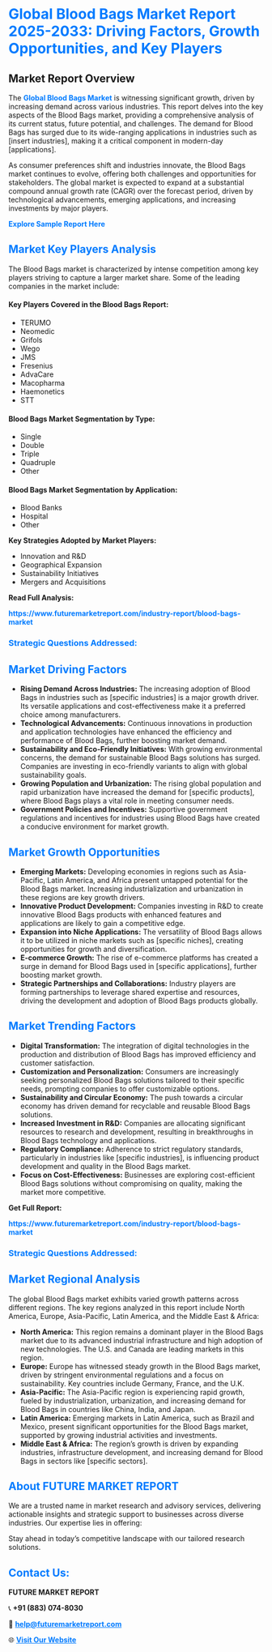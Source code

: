 <h1 style="color: #007BFF;">Global Blood Bags Market Report 2025-2033: Driving Factors, Growth Opportunities, and Key Players</h1>

<section id="overview">
<h2>Market Report Overview</h2>
<p>The <a href="https://www.futuremarketreport.com/industry-report/blood-bags-market" style="color: #007BFF; text-decoration: none;"><strong>Global Blood Bags Market</strong></a> is witnessing significant growth, driven by increasing demand across various industries. This report delves into the key aspects of the Blood Bags market, providing a comprehensive analysis of its current status, future potential, and challenges. The demand for Blood Bags has surged due to its wide-ranging applications in industries such as [insert industries], making it a critical component in modern-day [applications].</p>
<p>As consumer preferences shift and industries innovate, the Blood Bags market continues to evolve, offering both challenges and opportunities for stakeholders. The global market is expected to expand at a substantial compound annual growth rate (CAGR) over the forecast period, driven by technological advancements, emerging applications, and increasing investments by major players.</p>
</section>

<section id="overview">
<p><a href="https://www.futuremarketreport.com/request-sample/reportId=80476" style="color: #007BFF; text-decoration: none;"><strong>Explore Sample Report Here</strong></a></p>
</section>

<section id="key-players">
<h2 style="color: #007BFF;">Market Key Players Analysis</h2>
<p>The Blood Bags market is characterized by intense competition among key players striving to capture a larger market share. Some of the leading companies in the market include:</p>
<h4>Key Players Covered in the Blood Bags Report:</h4>
<ul><li>TERUMO</li><li>Neomedic</li><li>Grifols</li><li>Wego</li><li>JMS</li><li>Fresenius</li><li>AdvaCare</li><li>Macopharma</li><li>Haemonetics</li><li>STT</li></ul>
<h4>Blood Bags Market Segmentation by Type:</h4>
<ul><li>Single</li><li>Double</li><li>Triple</li><li>Quadruple</li><li>Other</li></ul>

<h4>Blood Bags Market Segmentation by Application:</h4>
<ul><li>Blood Banks</li><li>Hospital</li><li>Other</li></ul>
<p><strong>Key Strategies Adopted by Market Players:</strong></p>
<ul>
<li>Innovation and R&D</li>
<li>Geographical Expansion</li>
<li>Sustainability Initiatives</li>
<li>Mergers and Acquisitions</li>
</ul>
</section>

<section>
<p><strong>Read Full Analysis: </strong></p><a href="https://www.futuremarketreport.com/industry-report/blood-bags-market" style="color: #007BFF; text-decoration: none;"><strong>https://www.futuremarketreport.com/industry-report/blood-bags-market</strong></a>
<h3 style="color: #007BFF;">Strategic Questions Addressed:</h3>
</section>

<section id="driving-factors">
<h2 style="color: #007BFF;">Market Driving Factors</h2>
<ul>
<li><strong>Rising Demand Across Industries:</strong> The increasing adoption of Blood Bags in industries such as [specific industries] is a major growth driver. Its versatile applications and cost-effectiveness make it a preferred choice among manufacturers.</li>
<li><strong>Technological Advancements:</strong> Continuous innovations in production and application technologies have enhanced the efficiency and performance of Blood Bags, further boosting market demand.</li>
<li><strong>Sustainability and Eco-Friendly Initiatives:</strong> With growing environmental concerns, the demand for sustainable Blood Bags solutions has surged. Companies are investing in eco-friendly variants to align with global sustainability goals.</li>
<li><strong>Growing Population and Urbanization:</strong> The rising global population and rapid urbanization have increased the demand for [specific products], where Blood Bags plays a vital role in meeting consumer needs.</li>
<li><strong>Government Policies and Incentives:</strong> Supportive government regulations and incentives for industries using Blood Bags have created a conducive environment for market growth.</li>
</ul>
</section>

<section id="growth-opportunities">
<h2 style="color: #007BFF;">Market Growth Opportunities</h2>
<ul>
<li><strong>Emerging Markets:</strong> Developing economies in regions such as Asia-Pacific, Latin America, and Africa present untapped potential for the Blood Bags market. Increasing industrialization and urbanization in these regions are key growth drivers.</li>
<li><strong>Innovative Product Development:</strong> Companies investing in R&D to create innovative Blood Bags products with enhanced features and applications are likely to gain a competitive edge.</li>
<li><strong>Expansion into Niche Applications:</strong> The versatility of Blood Bags allows it to be utilized in niche markets such as [specific niches], creating opportunities for growth and diversification.</li>
<li><strong>E-commerce Growth:</strong> The rise of e-commerce platforms has created a surge in demand for Blood Bags used in [specific applications], further boosting market growth.</li>
<li><strong>Strategic Partnerships and Collaborations:</strong> Industry players are forming partnerships to leverage shared expertise and resources, driving the development and adoption of Blood Bags products globally.</li>
</ul>
</section>

<section id="trending-factors">
<h2 style="color: #007BFF;">Market Trending Factors</h2>
<ul>
<li><strong>Digital Transformation:</strong> The integration of digital technologies in the production and distribution of Blood Bags has improved efficiency and customer satisfaction.</li>
<li><strong>Customization and Personalization:</strong> Consumers are increasingly seeking personalized Blood Bags solutions tailored to their specific needs, prompting companies to offer customizable options.</li>
<li><strong>Sustainability and Circular Economy:</strong> The push towards a circular economy has driven demand for recyclable and reusable Blood Bags solutions.</li>
<li><strong>Increased Investment in R&D:</strong> Companies are allocating significant resources to research and development, resulting in breakthroughs in Blood Bags technology and applications.</li>
<li><strong>Regulatory Compliance:</strong> Adherence to strict regulatory standards, particularly in industries like [specific industries], is influencing product development and quality in the Blood Bags market.</li>
<li><strong>Focus on Cost-Effectiveness:</strong> Businesses are exploring cost-efficient Blood Bags solutions without compromising on quality, making the market more competitive.</li>
</ul>
</section>

<section>
<p><strong>Get Full Report: </strong></p><a href="https://www.futuremarketreport.com/industry-report/blood-bags-market" style="color: #007BFF; text-decoration: none;"><strong>https://www.futuremarketreport.com/industry-report/blood-bags-market</strong></a>
<h3 style="color: #007BFF;">Strategic Questions Addressed:</h3>
</section>


<section id="regional-analysis">
<h2 style="color: #007BFF;">Market Regional Analysis</h2>
<p>The global Blood Bags market exhibits varied growth patterns across different regions. The key regions analyzed in this report include North America, Europe, Asia-Pacific, Latin America, and the Middle East & Africa:</p>
<ul>
<li><strong>North America:</strong> This region remains a dominant player in the Blood Bags market due to its advanced industrial infrastructure and high adoption of new technologies. The U.S. and Canada are leading markets in this region.</li>
<li><strong>Europe:</strong> Europe has witnessed steady growth in the Blood Bags market, driven by stringent environmental regulations and a focus on sustainability. Key countries include Germany, France, and the U.K.</li>
<li><strong>Asia-Pacific:</strong> The Asia-Pacific region is experiencing rapid growth, fueled by industrialization, urbanization, and increasing demand for Blood Bags in countries like China, India, and Japan.</li>
<li><strong>Latin America:</strong> Emerging markets in Latin America, such as Brazil and Mexico, present significant opportunities for the Blood Bags market, supported by growing industrial activities and investments.</li>
<li><strong>Middle East & Africa:</strong> The region’s growth is driven by expanding industries, infrastructure development, and increasing demand for Blood Bags in sectors like [specific sectors].</li>
</ul>
</section>

<footer>
<h2 style="color: #007BFF;">About FUTURE MARKET REPORT</h2>
<p>We are a trusted name in market research and advisory services, delivering actionable insights and strategic support to businesses across diverse industries. Our expertise lies in offering:</p>

<p>Stay ahead in today’s competitive landscape with our tailored research solutions.</p>

<h2 style="color: #007BFF;">Contact Us:</h2>
<p><strong>FUTURE MARKET REPORT</strong></p>
<p>📞 <strong>+91 (883) 074-8030</strong></p>
<p>📧 <strong><a href="mailto:help@futuremarketreport.com" style="color: #007BFF;">help@futuremarketreport.com</a></strong></p>
<p>🌐 <strong><a href="https://www.futuremarketreport.com/" style="color: #007BFF;">Visit Our Website</a></strong></p>
</footer>